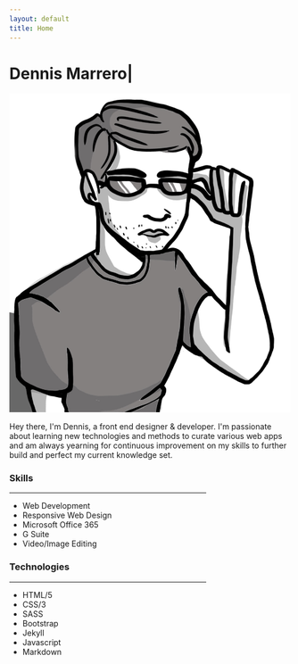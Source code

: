 ```yaml
---
layout: default
title: Home
---
```

<style>
.homeNav {
    border-bottom: 10px solid #938E94;
    margin: 0;
}
#skillsHr {
    width: 70%;
}
</style>
<div class="container-fluid">
    <div class="row mt-1">
        <div class="col mt-1">
            <div class="jumbotron jumbotron-fluid mx-auto mt-0 mt-md-2 jumbotron-main">
                <div class="container text-center">
                    <div class="row">
                        <div class="col-md-6 col-12 my-md-auto mb-4">
                            <h1 class="display-4 my-0 my-md-2">Dennis Marrero<span id="blink">|</span></h1>
                        </div>
                        <div class="col-md-6 col-12 m-auto animated fadeIn delay-1s slow">
                            <img src="\assets\images\me.jpg" class="img-thumbnail rounded-pill img-responsive mx-auto self" alt="...">
                        </div>
                    </div>
                </div>
            </div>
        </div>
    </div>
    <div class="row pb-10">
        <div class="col-md-8 col-12 m-auto">
            <p class="text-center mb-8 p-2 p-md-1 firstP animated fadeIn delay-2s">
                Hey there, I'm Dennis, a front end designer & developer. I'm passionate about learning new technologies and methods to curate various web apps and am always yearning for continuous improvement on my skills to further build and perfect my current knowledge set.
            </p>
        </div>
    </div>
    <div data-aos="fade-down" class="row mt-2 mt-md-10 mb-8 skills">
        <div class="col-md-6 col-12">
            <h3 class="text-center">Skills</h3>
            <hr id="skillsHr">
                <div class="row justify-content-center">
                    <div class="col-md-9 col-12 text-center">
                        <ul class="skills p-0">
                            <li>Web Development</li>
                            <li>Responsive Web Design</li>
                            <li>Microsoft Office 365</li>
                            <li>G Suite</li>
                            <li>Video/Image Editing</li>
                        </ul>
                    </div>
                </div>
        </div>
        <div class="col-md-6 col-12">
            <h3 class="text-center">Technologies</h3>
            <hr id="skillsHr">
                <div class="row justify-content-center">
                    <div class="col-md-9 col-12 text-center">
                        <ul class="skills p-0">
                            <li>HTML/5</li>
                            <li>CSS/3</li>
                            <li>SASS</li>
                            <li>Bootstrap</li>
                            <li>Jekyll</li>
                            <li>Javascript</li>
                            <li>Markdown</li>
                        </ul>
                    </div>
                </div>
        </div>
    </div>
</div>
<script>
AOS.init();
window.onbeforeunload = function () {
window.scrollTo(0, 0);
}
</script>